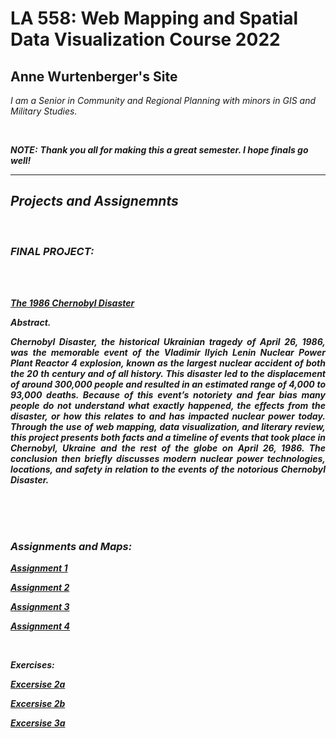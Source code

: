 <h1>LA 558: Web Mapping and Spatial Data Visualization Course 2022</h1>

<h2>Anne Wurtenberger's Site </h2> 

 <i>I am a Senior in Community and Regional Planning with minors in GIS and Military Studies.  <i>

  <br>
  
  <strong>NOTE:</strong>
 <b>Thank you all for making this a great semester. I hope finals go well!<b>
  
-------------------------------------------------------------------------------------------
  
<h2>Projects and Assignemnts</h2>
<br>

<h3>FINAL PROJECT:</h3>
<br><br>
 
<a style="font-weight:bold" href="https://acwurt.github.io/LA558_2022/web/final">The 1986 Chernobyl Disaster </a>

<strong> Abstract. </strong> <br>

<p style="text-align: justify;" span class="emphasized"> Chernobyl Disaster, the historical Ukrainian tragedy of April 26, 1986, was the memorable event of the Vladimir Ilyich Lenin Nuclear Power Plant Reactor 4 explosion, known as the largest nuclear accident of both the 20 th  century and of all history. This disaster led to the displacement of around 300,000 people and resulted in an estimated range of 4,000 to 93,000 deaths. Because of this event’s notoriety and fear bias many people do not understand what exactly happened, the effects from the disaster, or how this relates to and has impacted nuclear power today. Through the use of web mapping, data visualization, and literary review, this project presents both facts and a timeline of events that took place in Chernobyl, Ukraine and the rest of the globe on April 26, 1986. The conclusion then briefly discusses modern nuclear power technologies, locations, and safety in relation to the events of the notorious Chernobyl Disaster.</p>
<br>
<br>
<br> 
 
 <h3>Assignments and Maps:</h3>

<a href="https://acwurt.github.io/LA558_2022/web/A1">Assignment 1</a>
 
<a href="https://acwurt.github.io/LA558_2022/web/A2">Assignment 2</a>
 
<a href="https://acwurt.github.io/LA558_2022/web/A3">Assignment 3</a>

<a href="https://acwurt.github.io/LA558_2022/web/A4">Assignment 4</a>

 <br>
  
<strong>Exercises:<strong>
  
<a href="https://acwurt.github.io/LA558_2022/web/ex2a">Excersise 2a</a>
 
<a href="https://acwurt.github.io/LA558_2022/web/ex2b">Excersise 2b</a>
 
<a href="https://acwurt.github.io/LA558_2022/web/ex3a">Excersise 3a</a>
